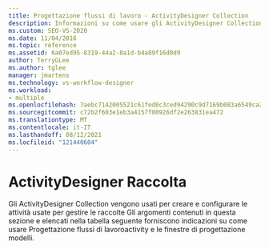 ```yaml
---
title: Progettazione flussi di lavoro - ActivityDesigner Collection
description: Informazioni su come usare gli ActivityDesigner Collection per creare e configurare le attività usate per gestire le raccolte.
ms.custom: SEO-VS-2020
ms.date: 11/04/2016
ms.topic: reference
ms.assetid: 6a07ed95-8319-44a2-8a1d-b4a89f16d0d9
author: TerryGLee
ms.author: tglee
manager: jmartens
ms.technology: vs-workflow-designer
ms.workload:
- multiple
ms.openlocfilehash: 7aebc7142005521c61fed0c3ced94290c9d7169b083a6549ca2e0d1095098b3a
ms.sourcegitcommit: c72b2f603e1eb3a4157f00926df2e263831ea472
ms.translationtype: MT
ms.contentlocale: it-IT
ms.lasthandoff: 08/12/2021
ms.locfileid: "121440604"
---
```

# <a name="collection-activity-designers"></a>ActivityDesigner Raccolta

Gli ActivityDesigner Collection vengono usati per creare e configurare le attività usate per gestire le raccolte Gli argomenti contenuti in questa sezione e elencati nella tabella seguente forniscono indicazioni su come usare Progettazione flussi di lavoroactivity e le finestre di progettazione modelli.